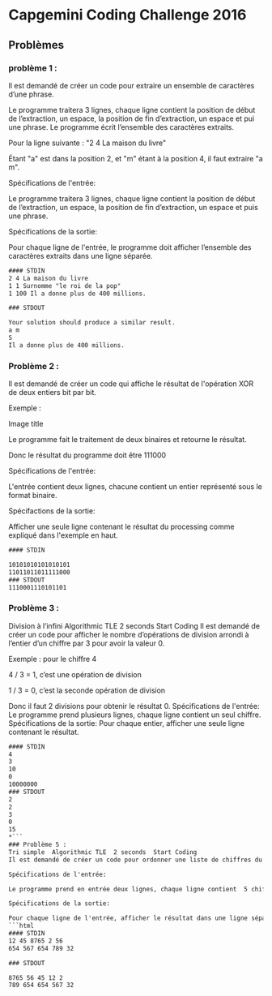 # Capgemini Coding Challenge 2016
## Problèmes
### problème 1 :

Il est demandé de créer un code pour extraire un ensemble de caractères d’une phrase. 

Le programme traitera 3 lignes, chaque ligne contient la position de début de l’extraction, un espace, la position de fin d’extraction, un espace et pui une phrase. Le programme écrit l’ensemble des caractères extraits.

Pour la ligne suivante : "2 4 La maison du livre"

Étant "a" est dans la position 2, et "m" étant à la position 4, il faut extraire "a m".

Spécifications de l'entrée:

Le programme traitera 3 lignes, chaque ligne contient la position de début de l’extraction, un espace, la position de fin d’extraction, un espace et puis une phrase. 

Spécifications de la sortie:

Pour chaque ligne de l'entrée, le programme doit afficher l’ensemble des caractères extraits dans une ligne séparée.
```html
#### STDIN
2 4 La maison du livre
1 1 Surnomme "le roi de la pop"
1 100 Il a donne plus de 400 millions.

### STDOUT

Your solution should produce a similar result.
a m
S
Il a donne plus de 400 millions.
```
### Problème 2 :

Il est demandé de créer un code qui affiche le résultat de l'opération XOR de deux entiers bit par bit.

Exemple :

Image title

Le programme fait le traitement de deux binaires et retourne le résultat.  

Donc le résultat du programme doit être 111000

Spécifications de l'entrée:

L'entrée contient deux lignes, chacune contient un entier représenté sous le format binaire.

Spécifactions de la sortie:

Afficher une seule ligne contenant le résultat du processing comme expliqué dans l'exemple en haut.
```html
#### STDIN

10101010101010101
11011011011111000
### STDOUT
1110001110101101
```
### Problème 3 :
Division à l’infini  Algorithmic TLE  2 seconds  Start Coding
Il est demandé de créer un code pour afficher le nombre d’opérations de division arrondi à l’entier d’un chiffre par 3 pour avoir la valeur 0. 

Exemple : pour le chiffre 4

4 / 3 = 1, c’est une opération de division

1 / 3 = 0, c’est la seconde opération de division

Donc il faut 2 divisions pour obtenir le résultat 0.
Spécifications de l'entrée:
Le programme prend plusieurs lignes, chaque ligne contient un seul chiffre.
Spécifications de la sortie:
Pour chaque entier, afficher une seule ligne contenant le résultat.
```html
#### STDIN
4
3
10
0
10000000
### STDOUT
2
2
3
0
15
*```
### Problème 5 :
Tri simple  Algorithmic TLE  2 seconds  Start Coding
Il est demandé de créer un code pour ordonner une liste de chiffres du plus grand au plus petit. 

Spécifications de l'entrée:

Le programme prend en entrée deux lignes, chaque ligne contient  5 chiffres qu’il faut ordonner.

Spécifications de la sortie:

Pour chaque ligne de l'entrée, afficher le résultat dans une ligne séparée
```html
#### STDIN
12 45 8765 2 56
654 567 654 789 32

### STDOUT

8765 56 45 12 2
789 654 654 567 32
```
